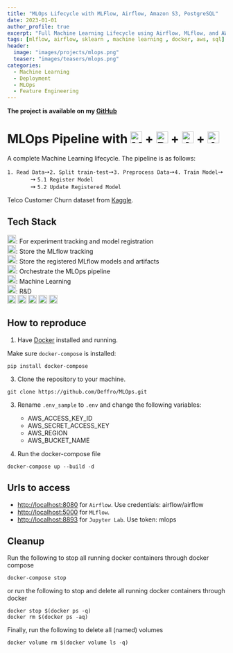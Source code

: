 ```yaml
---
title: "MLOps Lifecycle with MLFlow, Airflow, Amazon S3, PostgreSQL"
date: 2023-01-01
author_profile: true
excerpt: "Full Machine Learning Lifecycle using Airflow, MLflow, and AWS S3."
tags: [mlflow, airflow, sklearn , machine learning , docker, aws, sql]
header:
  image: "images/projects/mlops.png"
  teaser: "images/teasers/mlops.png"
categories:
  - Machine Learning
  - Deployment
  - MLOps
  - Feature Engineering
---
```


**The project is available on my [GitHub](https://github.com/Deffro/MLOps)**

# MLOps Pipeline with <a href="https://mlflow.org/" target="_blank"><img alt="MLflow" src="https://img.shields.io/badge/-MLflow-0194E2?style=flat-square&logo=mlflow&logoColor=white" height="27"/></a> + <a href="https://www.postgresql.org/" target="_blank"><img alt="PostgreSQL" src="https://img.shields.io/badge/-PostgreSQL-4169E1?style=flat-square&logo=postgresql&logoColor=white" height="27"/></a> + <a href="https://aws.amazon.com/s3/" target="_blank"><img alt="Amazon S3" src="https://img.shields.io/badge/-Amazon S3-569A31?style=flat-square&logo=amazons3&logoColor=white" height="27"/></a> + <a href="https://airflow.apache.org/" target="_blank"><img alt="Apache Airflow" src="https://img.shields.io/badge/-Apache Airflow-017CEE?style=flat-square&logo=apacheairflow&logoColor=white" height="27"/></a>

A complete Machine Learning lifecycle. The pipeline is as follows: 

`1. Read Data`➙`2. Split train-test`➙`3. Preprocess Data`➙`4. Train Model`➙<br>
&emsp; &emsp; &emsp; ➙ `5.1 Register Model`<br>
&emsp; &emsp; &emsp; ➙ `5.2 Update Registered Model`<br>

Telco Customer Churn dataset from <a href="https://www.kaggle.com/datasets/blastchar/telco-customer-churn" target="_blank">Kaggle</a>.

## Tech Stack
<a href="https://mlflow.org/" target="_blank"><img alt="MLflow" src="https://img.shields.io/badge/-MLflow-0194E2?style=flat-square&logo=mlflow&logoColor=white" height="20"/></a>: For experiment tracking and model registration<br>
<a href="https://www.postgresql.org/" target="_blank"><img alt="PostgreSQL" src="https://img.shields.io/badge/-PostgreSQL-4169E1?style=flat-square&logo=postgresql&logoColor=white" height="20"/></a>: Store the MLflow tracking<br>
<a href="https://aws.amazon.com/s3/" target="_blank"><img alt="Amazon S3" src="https://img.shields.io/badge/-Amazon S3-569A31?style=flat-square&logo=amazons3&logoColor=white" height="20"/></a>: Store the registered MLflow models and artifacts<br>
<a href="https://airflow.apache.org/" target="_blank"><img alt="Apache Airflow" src="https://img.shields.io/badge/-Apache Airflow-017CEE?style=flat-square&logo=apacheairflow&logoColor=white" height="20"/></a>: Orchestrate the MLOps pipeline<br>
<a href="https://scikit-learn.org/stable/index.html" target="_blank"><img alt="Scikit-learn" src="https://img.shields.io/badge/-Sklearn-fa9c3c?style=flat-square&logo=scikitlearn&logoColor=white" height="20"/></a>: Machine Learning<br>
<a href="https://jupyter.org/" target="_blank"><img alt="Jupyter" src="https://img.shields.io/badge/-Jupyter-eb6c2d?style=flat-square&logo=jupyter&logoColor=white" height="20"/></a>: R&D<br>
<a href="https://www.python.org/" target="_blank"><img alt="Python" src="https://img.shields.io/badge/-Python-4B8BBE?style=flat-square&logo=python&logoColor=white" height="20"/></a>
<a href="https://www.anaconda.com/" target="_blank"><img alt="Anaconda" src="https://img.shields.io/badge/-Anaconda-3EB049?style=flat-square&logo=anaconda&logoColor=white" height="20"/></a>
<a href="https://www.jetbrains.com/pycharm/" target="_blank"><img alt="PyCharm" src="https://img.shields.io/badge/-PyCharm-41c473?style=flat-square&logo=pycharm&logoColor=white" height="20"/></a>
<a href="https://www.docker.com/" target="_blank"><img alt="Docker" src="https://img.shields.io/badge/-Docker Compose-0db7ed?style=flat-square&logo=docker&logoColor=white" height="20"/></a>
<a href="https://git-scm.com/" target="_blank"><img alt="Git" src="https://img.shields.io/badge/-Git-F1502F?style=flat-square&logo=git&logoColor=white" height="20"/></a>

## How to reproduce

1. Have <a href="https://docs.docker.com/get-docker/" target="_blank">Docker</a> installed and running.

Make sure `docker-compose` is installed:
```commandline
pip install docker-compose
```


3. Clone the repository to your machine.
```commandline
git clone https://github.com/Deffro/MLOps.git
```

3. Rename `.env_sample` to `.env` and change the following variables:
   - AWS_ACCESS_KEY_ID
   - AWS_SECRET_ACCESS_KEY
   - AWS_REGION
   - AWS_BUCKET_NAME


4. Run the docker-compose file

```commandline
docker-compose up --build -d
```

## Urls to access

- <a href="http://localhost:8080" target="_blank">http://localhost:8080<a/> for `Airflow`. Use credentials: airflow/airflow
- <a href="http://localhost:5000" target="_blank">http://localhost:5000<a/> for `MLflow`.
- <a href="http://localhost:8893" target="_blank">http://localhost:8893<a/> for `Jupyter Lab`. Use token: mlops


## Cleanup
Run the following to stop all running docker containers through docker compose
```commandline
docker-compose stop
```

or run the following to stop and delete all running docker containers through docker
```commandline
docker stop $(docker ps -q)
docker rm $(docker ps -aq)
```

Finally, run the following to delete all (named) volumes
```commandline
docker volume rm $(docker volume ls -q)
```
